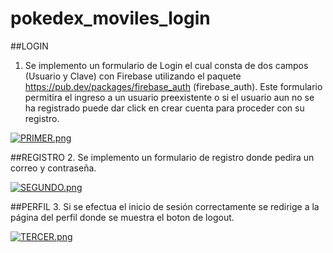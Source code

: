 # pokedex_moviles_login

##LOGIN

1. Se implemento un formulario de Login el cual consta de dos campos (Usuario y Clave)
con Firebase utilizando el paquete https://pub.dev/packages/firebase_auth (firebase_auth). Este formulario permitira el ingreso a un usuario preexistente o si el usuario aun no se ha registrado puede dar click en crear cuenta para proceder con su registro.


[![PRIMER.png](https://i.postimg.cc/cJH4jDcJ/PRIMER.png)](https://postimg.cc/75FkJndv)

##REGISTRO
2. Se implemento un formulario de registro donde pedira un correo y contraseña. 


[![SEGUNDO.png](https://i.postimg.cc/5tTYmdMJ/SEGUNDO.png)](https://postimg.cc/Ny8jgnMC)

##PERFIL
3. Si se efectua el inicio de sesión correctamente se redirige a la página del perfil donde se muestra el boton de logout.


[![TERCER.png](https://i.postimg.cc/mD4cn3hp/TERCER.png)](https://postimg.cc/jW8dw7Hy)


